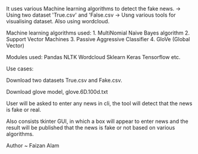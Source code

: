 It uses various Machine learning algorithms to detect the fake news. 
-> Using two dataset 'True.csv' and 'False.csv
-> Usng various tools for visualising dataset. Also using wordcloud.

Machine learning algorithms used:
    1. MultiNomial Naive Bayes algorithm
    2. Support Vector Machines
    3. Passive Aggressive Classifier
    4. GloVe (Global Vector)

Modules used: 
    Pandas
    NLTK
    Wordcloud
    Sklearn
    Keras
    Tensorflow
    etc.

Use cases:
 
 Download two datasets True.csv and Fake.csv.

 Download glove model, glove.6D.100d.txt
 
 User will be asked to enter any news in cli, the tool will detect that the news is fake or real.
 
 Also consists tkinter GUI, in which a box will appear to enter news and the result will be published that the news is fake or not based on various algorithms.

Author ~ Faizan Alam 
